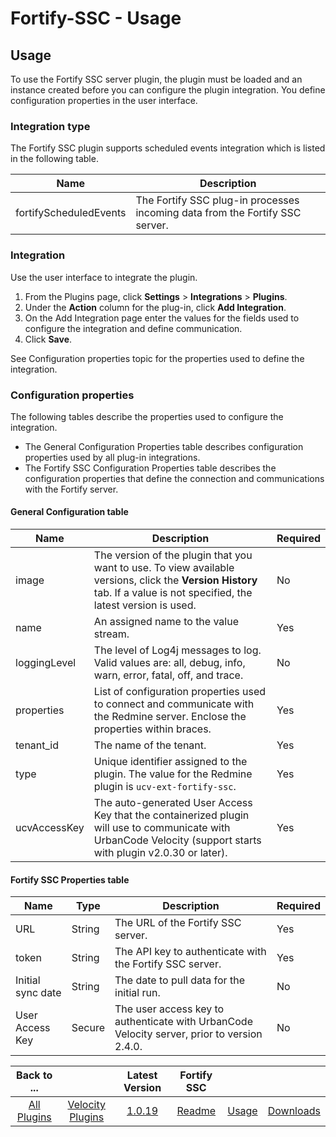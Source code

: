 
# Fortify-SSC - Usage

## Usage

To use the Fortify SSC server plugin, the plugin must be loaded and an instance created before you can configure the plugin integration. You define configuration properties in the user interface.

### Integration type

The Fortify SSC plugin supports scheduled events integration which is listed in the following table.

| Name | Description |
| --- | --- |
| fortifyScheduledEvents | The Fortify SSC plug-in processes incoming data from the Fortify SSC server. |

### Integration

Use the user interface to integrate the plugin.

1. From the Plugins page, click **Settings** > **Integrations** > **Plugins**.
2. Under the **Action** column for the plug-in, click **Add Integration**.
3. On the Add Integration page enter the values for the fields used to configure the integration and define communication.
4. Click **Save**.

See Configuration properties topic for the properties used to define the integration.

### Configuration properties

The following tables describe the properties used to configure the integration.

* The General Configuration Properties table describes configuration properties used by all plug-in integrations.
* The Fortify SSC Configuration Properties table describes the configuration properties that define the connection and communications with the Fortify server.

#### General Configuration table

| Name | Description | Required |
| --- | --- | --- |
| image |  The version of the plugin that you want to use. To view available versions, click the **Version History** tab. If a value is not specified, the latest version is used. | No |
| name | An assigned name to the value stream. | Yes |
| loggingLevel | The level of Log4j messages to log. Valid values are: all, debug, info, warn, error, fatal, off, and trace. | No |
| properties | List of configuration properties used to connect and communicate with the Redmine server. Enclose the properties within braces. | Yes |
| tenant_id | The name of the tenant. | Yes |
| type | Unique identifier assigned to the plugin. The value for the Redmine plugin is `ucv-ext-fortify-ssc`. | Yes |
| ucvAccessKey | The auto-generated User Access Key that the containerized plugin will use to communicate with UrbanCode Velocity (support starts with plugin v2.0.30 or later). | Yes |

#### Fortify SSC Properties table

| Name | Type | Description                                                                                                          | Required |
| ---- | ---- | -------------------------------------------------------------------------------------------------------------------- | -------- |
| URL | String | The URL of the Fortify SSC server. | Yes |
| token | String | The API key to authenticate with the Fortify SSC server. | Yes |
| Initial sync date | String | The date to pull data for the initial run. | No |
| User Access Key | Secure | The user access key to authenticate with UrbanCode Velocity server, prior to version 2.4.0. | No |



|Back to ...||Latest Version|Fortify SSC |||
| :---: | :---: | :---: | :---: | :---: | :---: |
|[All Plugins](../../index.md)|[Velocity Plugins](../README.md)|[1.0.19](https://raw.githubusercontent.com/UrbanCode/IBM-UCV-PLUGINS/main/files/ucv-ext-fortify-ssc/ucv-ext-fortify-ssc%3A1.0.19.tar.7z.001)|[Readme](README.md)|[Usage](usage.md)|[Downloads](downloads.md)|
